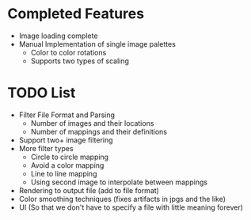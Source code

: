 # Completed Features

- Image loading complete
- Manual Implementation of single image palettes
  - Color to color rotations
  - Supports two types of scaling

# TODO List

- Filter File Format and Parsing
  - Number of images and their locations
  - Number of mappings and their definitions
- Support two+ image filtering
- More filter types
  - Circle to circle mapping
  - Avoid a color mapping
  - Line to line mapping
  - Using second image to interpolate between mappings
- Rendering to output file (add to file format)
- Color smoothing techniques (fixes artifacts in jpgs and the like)
- UI (So that we don't have to specify a file with little meaning forever)
